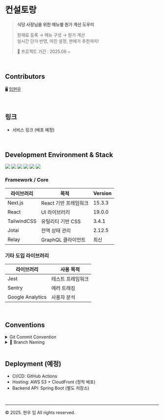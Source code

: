 # 컨설토랑

> **식당 사장님을 위한 메뉴별 원가 계산 도우미**
>
> 원재료 등록 → 메뉴 구성 → 원가 계산
> <br>
> 실시간 단가 반영, 마진 설정, 판매가 추천까지!
>
> 📆 프로젝트 기간 : 2025.06 ~

<br>

## Contributors

🖥️ [임현우](https://github.com/Myunwoo)

<br>

## 링크

- 서비스 링크 (배포 예정)

<br>

## Development Environment & Stack

<p align="left">
  <img src="https://img.shields.io/badge/Next.js-15.1.7-black">
  <img src="https://img.shields.io/badge/React-19.0.0-blue">
  <img src="https://img.shields.io/badge/TypeScript-5-blue">
  <img src="https://img.shields.io/badge/TailwindCSS-3.4-teal">
  <img src="https://img.shields.io/badge/Jotai-state--mgmt-green">
  <img src="https://img.shields.io/badge/Rsbuild-build-lightgrey">
</p>

### Framework / Core

| 라이브러리         | 목적                    | Version  |
|------------------|-----------------------|----------|
| Next.js          | React 기반 프레임워크   | 15.3.3   |
| React            | UI 라이브러리           | 19.0.0   |
| TailwindCSS      | 유틸리티 기반 CSS       | 3.4.1      |
| Jotai            | 전역 상태 관리          | 2.12.5     |
| Relay            | GraphQL 클라이언트      | 최신     |

### 기타 도입 라이브러리

| 라이브러리            | 사용 목적             |
|---------------------|--------------------|
| Jest                | 테스트 프레임워크     |
| Sentry              | 에러 트래킹         |
| Google Analytics    | 사용자 분석         |

<br>

## Conventions

<details>
<summary>Git Commit Convention</summary>

- [HOTFIX] : 🚑️  issue나, QA에서 급한 버그 수정에 사용
- [FIX] : 🔨 버그, 오류 해결
- [ADD] : ➕ Feat 이외의 부수적인 코드 추가, 라이브러리 추가, 새로운 파일 생성 시
- [FEAT] ✨ 새로운 기능 구현
- [DEL] : ⚰️ 쓸모없는 코드 삭제
- [DOCS] : 📝 README나 WIKI 등의 문서 개정
- [MOD] :💄 storyboard 파일,UI 수정한 경우
- [CHORE] : ✅ 코드 수정, 내부 파일 수정
- [CORRECT] : ✏️ 주로 문법의 오류나 타입의 변경, 이름 변경 등에 사용합니다.
- [MOVE] : 🚚 프로젝트 내 파일이나 코드의 이동
- [RENAME] : ⏪️  파일 이름 변경이 있을 때 사용합니다.
- [IMPROVE] : ⚡️ 향상이 있을 때 사용합니다.
- [REFACTOR] : ♻️ 전면 수정이 있을 때 사용합니다
- [MERGE] : 🔀 다른브렌치를 merge 할 때 사용합니다.

</details>

<details>
<summary>📌 Branch Naming</summary>

- 기능 개발: `feature/{이슈번호}-{기능명}`
- 버그 수정: `fix/{이슈번호}-{버그설명}`

</details>

<br>

## Deployment (예정)

- CI/CD: GitHub Actions
- Hosting: AWS S3 + CloudFront (정적 배포)
- Backend API: Spring Boot (별도 저장소)

<br>

---

© 2025. 현우 임 All rights reserved.
